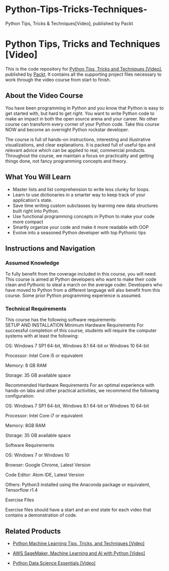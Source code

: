 # Python-Tips-Tricks-Techniques-
Python Tips, Tricks &amp; Techniques[Video], published by Packt
# Python Tips, Tricks and Techniques [Video]
This is the code repository for [Python Tips, Tricks and Techniques [Video]](https://www.packtpub.com/application-development/python-tips-tricks-and-techniques-video?utm_source=github&utm_medium=repository&utm_campaign=9781789138535), published by [Packt](https://www.packtpub.com/?utm_source=github). It contains all the supporting project files necessary to work through the video course from start to finish.
## About the Video Course
You have been programming in Python and you know that Python is easy to get started with, but hard to get right. You want to write Python code to make an impact in both the open source arena and your career. No other course can transform every corner of your Python code. Take this course NOW and become an overnight Python rockstar developer. 

The course is full of hands-on instructions, interesting and illustrative visualizations, and clear explanations. It is packed full of useful tips and relevant advice which can be applied to real, commercial products. Throughout the course, we maintain a focus on practicality and getting things done, not fancy programming concepts and theory.	

<H2>What You Will Learn</H2>
<DIV class=book-info-will-learn-text>
<UL>
<LI>Master lists and list comprehension to write less clunky for loops. 
<LI>Learn to use dictionaries in a smarter way to keep track of your application's state. 
<LI>Save time writing custom subclasses by learning new data structures built right into Python. 
<LI>Use functional programming concepts in Python to make your code more compact 
<LI>Smartly organize your code and make it more readable with OOP 
<LI>Evolve into a seasoned Python developer with top Pythonic tips </LI></UL></DIV>

## Instructions and Navigation
### Assumed Knowledge
To fully benefit from the coverage included in this course, you will need:<br/>
This course is aimed at Python developers who want to make their code clean and Pythonic to steal a march on the average coder. Developers who have moved to Python from a different language will also benefit from this course. Some prior Python programming experience is assumed.


### Technical Requirements
This course has the following software requirements:<br/>
SETUP AND INSTALLATION
Minimum Hardware Requirements
For successful completion of this course, students will require the computer systems with at least the following:


OS: Windows 7 SP1 64-bit, Windows 8.1 64-bit or Windows 10 64-bit



Processor: Intel Core i5 or equivalent



Memory: 8 GB RAM



Storage: 35 GB available space




Recommended Hardware Requirements
For an optimal experience with hands-on labs and other practical activities, we recommend the following configuration:


OS: Windows 7 SP1 64-bit, Windows 8.1 64-bit or Windows 10 64-bit



Processor: Intel Core i7 or equivalent



Memory: 8GB RAM



Storage: 35 GB available space


Software Requirements

OS: Windows 7 or Windows 10



Browser: Google Chrome, Latest Version



Code Editor: Atom IDE, Latest Version



Others: Python3 installed using the Anaconda package or equivalent, Tensorflow r1.4 




Exercise Files

Exercise files should have a start and an end state for each video that contains a demonstration of code.

## Related Products
* [Python Machine Learning Tips, Tricks, and Techniques [Video]](https://www.packtpub.com/big-data-and-business-intelligence/python-machine-learning-tips-tricks-and-techniques-video?utm_source=github&utm_medium=repository&utm_campaign=9781789135817)

* [AWS SageMaker, Machine Learning and AI with Python [Video]](https://www.packtpub.com/virtualization-and-cloud/aws-machine-learning-ai-and-sagemaker-python-video?utm_source=github&utm_medium=repository&utm_campaign=9781789535976)

* [Python Data Science Essentials [Video]](https://www.packtpub.com/big-data-and-business-intelligence/python-data-science-essentials-video?utm_source=github&utm_medium=repository&utm_campaign=9781789538526)

